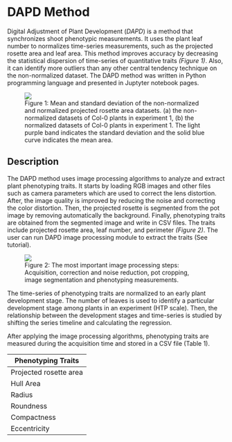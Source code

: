 # DAPD Method
Digital Adjustment of Plant Development (_DAPD_) is a method that synchronizes shoot phenotypic measurements. It uses the plant leaf number to normalizes time-series measurements, such as the projected rosette area and leaf area. This method improves accuracy by decreasing the statistical dispersion of time-series of quantitative traits _(Figure 1)_. Also, it can identify more outliers than any other central tendency technique on the non-normalized dataset. The DAPD method was written in Python programming language and presented in Juptyter notebook pages.


<figure>
  <img src="https://github.com/diloc/DAPD_Normalization/blob/master/results_Col-0.jpg">
  <figcaption>
  Figure 1: Mean and standard deviation of the non-normalized and normalized projected rosette area datasets. (a) the non-normalized datasets of Col-0 plants in experiment 1, (b) the normalized datasets of Col-0 plants in experiment 1. The light purple band indicates the standard deviation and the solid blue curve indicates the mean area.
  </figcaption>
</figure>

## Description
The DAPD method uses image processing algorithms to analyze and extract plant phenotyping traits. It starts by loading RGB images and other files such as camera parameters which are used to correct the lens distortion. After, the image quality is improved by reducing the noise and correcting the color distortion. Then, the projected rosette is segmented from the pot image by removing automatically the background. Finally, phenotyping traits are obtained from the segmented image and write in CSV files. The traits include projected rosette area, leaf number, and perimeter _(Figure 2)_. The user can run DAPD image processing module to extract the traits (See tutorial).

<figure>
  <img src="https://github.com/diloc/DAPD_Normalization/blob/master/ ImProcess_Steps.png ">
  <figcaption>
  Figure 2: The most important image processing steps: Acquisition, correction and noise reduction, pot cropping, image segmentation and phenotyping measurements.
  </figcaption>
</figure>



The time-series of phenotyping traits are normalized to an early plant development stage. The number of leaves is used to identify a particular development stage among plants in an experiment (HTP scale). Then, the relationship between the development stages and time-series is studied by shifting the series timeline and calculating the regression.



After applying the image processing algorithms, phenotyping traits are measured during the acquisition time and stored in a CSV file (Table 1).

|Phenotyping Traits|
|----------|
|Projected rosette area|
|Hull Area|
|Radius|
|Roundness|
|Compactness|
|Eccentricity|

